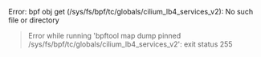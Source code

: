 Error: bpf obj get (/sys/fs/bpf/tc/globals/cilium_lb4_services_v2): No such file or directory
> Error while running 'bpftool map dump pinned /sys/fs/bpf/tc/globals/cilium_lb4_services_v2':  exit status 255

